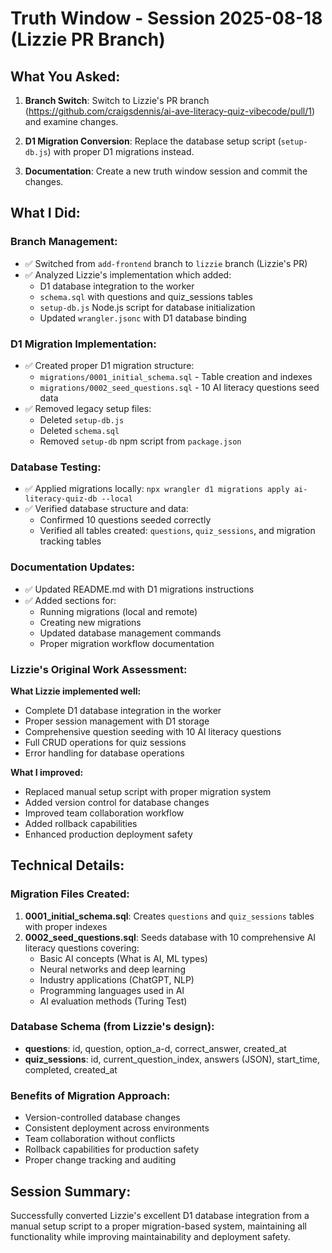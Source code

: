 # Truth Window - Session 2025-08-18 (Lizzie PR Branch)

## What You Asked:
1. **Branch Switch**: Switch to Lizzie's PR branch (https://github.com/craigsdennis/ai-ave-literacy-quiz-vibecode/pull/1) and examine changes.

2. **D1 Migration Conversion**: Replace the database setup script (`setup-db.js`) with proper D1 migrations instead.

3. **Documentation**: Create a new truth window session and commit the changes.

## What I Did:

### Branch Management:
- ✅ Switched from `add-frontend` branch to `lizzie` branch (Lizzie's PR)
- ✅ Analyzed Lizzie's implementation which added:
  - D1 database integration to the worker
  - `schema.sql` with questions and quiz_sessions tables
  - `setup-db.js` Node.js script for database initialization
  - Updated `wrangler.jsonc` with D1 database binding

### D1 Migration Implementation:
- ✅ Created proper D1 migration structure:
  - `migrations/0001_initial_schema.sql` - Table creation and indexes
  - `migrations/0002_seed_questions.sql` - 10 AI literacy questions seed data
- ✅ Removed legacy setup files:
  - Deleted `setup-db.js`
  - Deleted `schema.sql`
  - Removed `setup-db` npm script from `package.json`

### Database Testing:
- ✅ Applied migrations locally: `npx wrangler d1 migrations apply ai-literacy-quiz-db --local`
- ✅ Verified database structure and data:
  - Confirmed 10 questions seeded correctly
  - Verified all tables created: `questions`, `quiz_sessions`, and migration tracking tables

### Documentation Updates:
- ✅ Updated README.md with D1 migrations instructions
- ✅ Added sections for:
  - Running migrations (local and remote)
  - Creating new migrations
  - Updated database management commands
  - Proper migration workflow documentation

### Lizzie's Original Work Assessment:
**What Lizzie implemented well:**
- Complete D1 database integration in the worker
- Proper session management with D1 storage
- Comprehensive question seeding with 10 AI literacy questions
- Full CRUD operations for quiz sessions
- Error handling for database operations

**What I improved:**
- Replaced manual setup script with proper migration system
- Added version control for database changes
- Improved team collaboration workflow
- Added rollback capabilities
- Enhanced production deployment safety

## Technical Details:

### Migration Files Created:
1. **0001_initial_schema.sql**: Creates `questions` and `quiz_sessions` tables with proper indexes
2. **0002_seed_questions.sql**: Seeds database with 10 comprehensive AI literacy questions covering:
   - Basic AI concepts (What is AI, ML types)
   - Neural networks and deep learning
   - Industry applications (ChatGPT, NLP)
   - Programming languages used in AI
   - AI evaluation methods (Turing Test)

### Database Schema (from Lizzie's design):
- **questions**: id, question, option_a-d, correct_answer, created_at
- **quiz_sessions**: id, current_question_index, answers (JSON), start_time, completed, created_at

### Benefits of Migration Approach:
- Version-controlled database changes
- Consistent deployment across environments
- Team collaboration without conflicts
- Rollback capabilities for production safety
- Proper change tracking and auditing

## Session Summary:
Successfully converted Lizzie's excellent D1 database integration from a manual setup script to a proper migration-based system, maintaining all functionality while improving maintainability and deployment safety.
